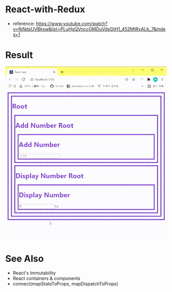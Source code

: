 # React-with-Redux

  - reference: https://www.youtube.com/watch?v=fkNdsUVBksw&list=PLuHgQVnccGMDuVdsGtH1_452MtRxALb_7&index=1

# Result
![result1](./screenshots/redux-connect.gif)

# See Also
- React's Immutability
- React containers & components
- connect(mapStateToProps, mapDispatchToProps)
